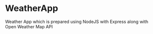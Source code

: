 # WeatherApp

Weather App which is prepared using NodeJS with Express along with Open Weather Map API
